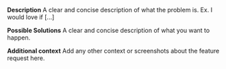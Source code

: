**Description**
A clear and concise description of what the problem is. Ex. I would love if [...]

**Possible Solutions**
A clear and concise description of what you want to happen.

**Additional context**
Add any other context or screenshots about the feature request here.
